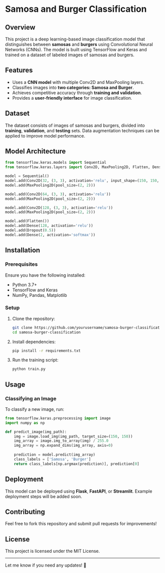 # Samosa and Burger Classification

## Overview
This project is a deep learning-based image classification model that distinguishes between **samosas** and **burgers** using Convolutional Neural Networks (CNNs). The model is built using TensorFlow and Keras and trained on a dataset of labeled images of samosas and burgers.

## Features
- Uses a **CNN model** with multiple Conv2D and MaxPooling layers.
- Classifies images into **two categories: Samosa and Burger**.
- Achieves competitive accuracy through **training and validation**.
- Provides a **user-friendly interface** for image classification.

## Dataset
The dataset consists of images of samosas and burgers, divided into **training**, **validation**, and **testing** sets. Data augmentation techniques can be applied to improve model performance.

## Model Architecture
```python
from tensorflow.keras.models import Sequential
from tensorflow.keras.layers import Conv2D, MaxPooling2D, Flatten, Dense, Dropout

model = Sequential()
model.add(Conv2D(32, (3, 3), activation='relu', input_shape=(150, 150, 3)))
model.add(MaxPooling2D(pool_size=(2, 2)))

model.add(Conv2D(64, (3, 3), activation='relu'))
model.add(MaxPooling2D(pool_size=(2, 2)))

model.add(Conv2D(128, (3, 3), activation='relu'))
model.add(MaxPooling2D(pool_size=(2, 2)))

model.add(Flatten())
model.add(Dense(128, activation='relu'))
model.add(Dropout(0.5))
model.add(Dense(2, activation='softmax'))
```

## Installation
### Prerequisites
Ensure you have the following installed:
- Python 3.7+
- TensorFlow and Keras
- NumPy, Pandas, Matplotlib

### Setup
1. Clone the repository:
   ```bash
   git clone https://github.com/yourusername/samosa-burger-classification.git
   cd samosa-burger-classification
   ```
2. Install dependencies:
   ```bash
   pip install -r requirements.txt
   ```
3. Run the training script:
   ```bash
   python train.py
   ```

## Usage
### Classifying an Image
To classify a new image, run:
```python
from tensorflow.keras.preprocessing import image
import numpy as np

def predict_image(img_path):
    img = image.load_img(img_path, target_size=(150, 150))
    img_array = image.img_to_array(img) / 255.0
    img_array = np.expand_dims(img_array, axis=0)
    
    prediction = model.predict(img_array)
    class_labels = ['Samosa', 'Burger']
    return class_labels[np.argmax(prediction)], prediction[0]
```

## Deployment
This model can be deployed using **Flask**, **FastAPI**, or **Streamlit**. Example deployment steps will be added soon.

## Contributing
Feel free to fork this repository and submit pull requests for improvements!

## License
This project is licensed under the MIT License.

---
Let me know if you need any updates! 🚀


